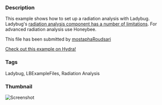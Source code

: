 ### Description 
This example shows how to set up a radiation analysis with Ladybug. Ladybug's [radiation analysis component has a number of limitations](https://mostapharoudsari.gitbooks.io/ladybug-primer/content/text/components/Radiation_Analysis.html). For advanced radiation analysis use Honeybee.

This file has been submitted by [mostaphaRoudsari](https://github.com/mostaphaRoudsari)

[Check out this example on Hydra!](http://hydrashare.github.io/hydra/viewer?owner=mostaphaRoudsari&fork=hydra_1&id=Radiation_Analysis)
### Tags 
Ladybug, LBExampleFiles, Radiation Analysis
### Thumbnail 
![Screenshot](https://raw.githubusercontent.com/mostaphaRoudsari/hydra/master/Radiation_Analysis/thumbnail.png)
